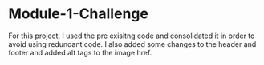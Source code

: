 # Module-1-Challenge
For this project, I used the pre exisitng code and consolidated it in order to avoid using redundant code. I also added some changes to the header and footer and added alt tags to the image href.